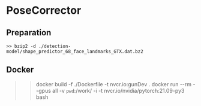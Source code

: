 # PoseCorrector

## Preparation 
`>> bzip2 -d ./detection-model/shape_predictor_68_face_landmarks_GTX.dat.bz2`

## Docker
>> docker build -f ./Dockerfile -t nvcr.io:gunDev .
>> docker run --rm --gpus all -v `pwd`:/work/ -i -t nvcr.io/nvidia/pytorch:21.09-py3 bash